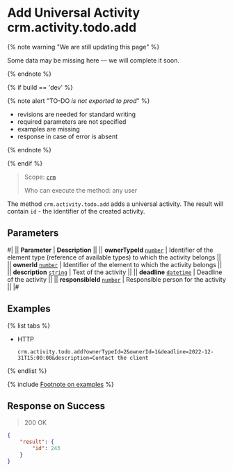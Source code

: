 # Add Universal Activity crm.activity.todo.add

{% note warning "We are still updating this page" %}

Some data may be missing here — we will complete it soon.

{% endnote %}

{% if build == 'dev' %}

{% note alert "TO-DO _is not exported to prod_" %}

- revisions are needed for standard writing
- required parameters are not specified
- examples are missing
- response in case of error is absent

{% endnote %}

{% endif %}

> Scope: [`crm`](../../../scopes/permissions.md)
>
> Who can execute the method: any user

The method `crm.activity.todo.add` adds a universal activity. The result will contain `id` - the identifier of the created activity.

## Parameters

#|
|| **Parameter** | **Description** ||
|| **ownerTypeId**
[`number`](../../../data-types.md) | Identifier of the element type (reference of available types) to which the activity belongs ||
|| **ownerId**
[`number`](../../../data-types.md) | Identifier of the element to which the activity belongs ||
|| **description**
[`string`](../../../data-types.md) | Text of the activity ||
|| **deadline**
[`datetime`](../../../data-types.md) | Deadline of the activity ||
|| **responsibleId**
[`number`](../../../data-types.md) | Responsible person for the activity ||
|#

## Examples

{% list tabs %}

- HTTP

    ```http
    crm.activity.todo.add?ownerTypeId=2&ownerId=1&deadline=2022-12-31T15:00:00&description=Contact the client
    ```

{% endlist %}

{% include [Footnote on examples](../../../../_includes/examples.md) %}

## Response on Success

> 200 OK
```json
{
    "result": {
        "id": 243
    }
}
```